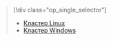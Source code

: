 > [!div class="op_single_selector"]
> * [Кластер Linux](../articles/hdinsight/hdinsight-hadoop-run-samples-linux.md)
> * [Кластер Windows](../articles/hdinsight/hdinsight-run-samples.md)
> 
> 

